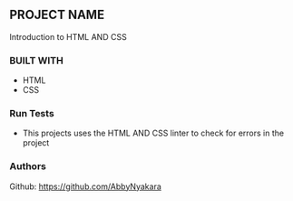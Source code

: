 ## PROJECT NAME
Introduction to HTML AND CSS

### BUILT WITH
- HTML
- CSS

### Run Tests
- This projects uses the HTML AND CSS linter to check for errors in the project 

### Authors
Github: https://github.com/AbbyNyakara


